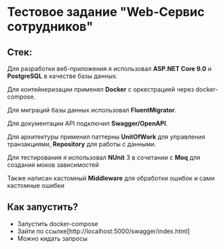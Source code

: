 # Тестовое задание "Web-Сервис сотрудников"

## Стек:
Для разработки веб-приложения я использовал **ASP.NET Core 9.0** и **PostgreSQL** в качестве базы данных.

Для контейнеризации применял **Docker** с оркестрацией через docker-compose.

Для миграций базы данных использовал **FluentMigrator**.

Для документации API подключил **Swagger/OpenAPI**.

Для архитектуры применил паттерны **UnitOfWork** для управления транзакциями, **Repository** для работы с данными.

Для тестирования я использовал **NUnit** 3 в сочетании с **Moq** для создания моков зависимостей

Также написан кастомный **Middleware** для обработки ошибок и сами кастомные ошибки

## Как запустить?

- Запустить docker-compose
- Зайти по ссылке[http://localhost:5000/swagger/index.html]
- Можно кидать запросы
